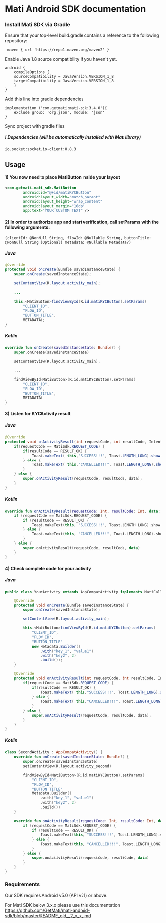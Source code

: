 # Mati Android SDK documentation 


### Install Mati SDK via Gradle

Ensure that your top-level build.gradle contains a reference to the following repository:

	 maven { url 'https://repo1.maven.org/maven2' }

Enable Java 1.8 source compatibility if you haven't yet.

	android {
	    compileOptions {
		sourceCompatibility = JavaVersion.VERSION_1_8
		targetCompatibility = JavaVersion.VERSION_1_8
	    }
	}
	

Add this line into gradle dependencies
  
    implementation ('com.getmati:mati-sdk:3.4.0'){
        exclude group: 'org.json', module: 'json'
    }
    
Sync project with gradle files
    
##### ! Dependencies (will be automatically installed with Mati library)
    
    io.socket:socket.io-client:0.8.3

## Usage

#### 1) You now need to place MatiButton inside your layout
```xml    
<com.getmati.mati_sdk.MatiButton
        android:id="@+id/matiKYCButton"
        android:layout_width="match_parent"
        android:layout_height="wrap_content"
        android:layout_margin="16dp"
        app:text="YOUR CUSTOM TEXT" />
```

#### 2) In order to authorize app and start verification, call setParams with the following arguments:
`(clientId: @NonNull String, flowId: @Nullable String, buttonTitle:  @NonNull String (Optional) metadata: @Nullable Metadata?)` 

##### Java
```Java
@Override
protected void onCreate(Bundle savedInstanceState) {
    super.onCreate(savedInstanceState);

    setContentView(R.layout.activity_main);
    
    ...

    this.<MatiButton>findViewById(R.id.matiKYCButton).setParams(
        "CLIENT_ID", 
        "FLOW_ID", 
        "BUTTON_TITLE", 
        METADATA);
}
```

##### Kotlin
```kotlin
override fun onCreate(savedInstanceState: Bundle?) {
    super.onCreate(savedInstanceState)

    setContentView(R.layout.activity_main);

    ...
    
    findViewById<MatiButton>(R.id.matiKYCButton).setParams(
        "CLIENT_ID", 
        "FLOW_ID", 
        "BUTTON_TITLE", 
        METADATA)
}
```

#### 3) Listen for KYCActivity result

##### Java
```Java
@Override
protected void onActivityResult(int requestCode, int resultCode, Intent data) {
    if(requestCode == MatiSdk.REQUEST_CODE) {
        if(resultCode == RESULT_OK) {
            Toast.makeText( this,"SUCCESS!!!", Toast.LENGTH_LONG).show();
        } else {
            Toast.makeText( this,"CANCELLED!!!", Toast.LENGTH_LONG).show();
        }
    } else {
        super.onActivityResult(requestCode, resultCode, data);
    }
}
```

##### Kotlin
```Kotlin
override fun onActivityResult(requestCode: Int, resultCode: Int, data: Intent?) {
    if (requestCode == MatiSdk.REQUEST_CODE) {
        if (resultCode == RESULT_OK) {
            Toast.makeText(this, "SUCCESS!!!", Toast.LENGTH_LONG).show()
        } else {
            Toast.makeText(this, "CANCELLED!!!", Toast.LENGTH_LONG).show()
        }
    } else {
        super.onActivityResult(requestCode, resultCode, data)
    }
}
```
    
#### 4) Check complete code for your activity

##### Java
```java
public class YourActivity extends AppCompatActivity implements MatiCallback {

    @Override
    protected void onCreate(Bundle savedInstanceState) {
        super.onCreate(savedInstanceState);

        setContentView(R.layout.activity_main);

        this.<MatiButton>findViewById(R.id.matiKYCButton).setParams(
            "CLIENT_ID", 
            "FLOW_ID", 
            "BUTTON_TITLE"
            new Metadata.Builder()
                .with("key_1", "value1")
                .with("key2", 2)
                .build());
    }

    @Override
    protected void onActivityResult(int requestCode, int resultCode, Intent data) {
        if(requestCode == MatiSdk.REQUEST_CODE) {
            if(resultCode == RESULT_OK) {
                Toast.makeText( this,"SUCCESS!!!", Toast.LENGTH_LONG).show();
            } else {
                Toast.makeText( this,"CANCELLED!!!", Toast.LENGTH_LONG).show();
            }
        } else {
            super.onActivityResult(requestCode, resultCode, data);
        }
    }
}
```

##### Kotlin
```kotlin
class SecondActivity : AppCompatActivity() {
    override fun onCreate(savedInstanceState: Bundle?) {
        super.onCreate(savedInstanceState)
        setContentView(R.layout.activity_second)

        findViewById<MatiButton>(R.id.matiKYCButton).setParams(
            "CLIENT_ID", 
            "FLOW_ID", 
            "BUTTON_TITLE"
            Metadata.Builder()
                .with("key_1", "value1")
                .with("key2", 2)
                .build())
    }

    override fun onActivityResult(requestCode: Int, resultCode: Int, data: Intent?) {
        if (requestCode == MatiSdk.REQUEST_CODE) {
            if (resultCode == RESULT_OK) {
                Toast.makeText(this, "SUCCESS!!!", Toast.LENGTH_LONG).show()
            } else {
                Toast.makeText(this, "CANCELLED!!!", Toast.LENGTH_LONG).show()
            }
        } else {
            super.onActivityResult(requestCode, resultCode, data)
        }
    }
}
```

    
### Requirements 
   
Our SDK requires Android v5.0 (API v21) or above.

   For Mati SDK below 3.x.x please use this documentation https://github.com/GetMati/mati-android-sdk/blob/master/README_old__2_x_x_.md


